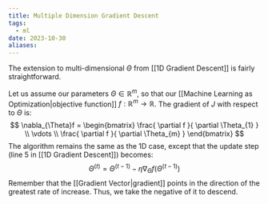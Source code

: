 ```yaml
---
title: Multiple Dimension Gradient Descent
tags:
  - ml
date: 2023-10-30
aliases:
---
```

The extension to multi-dimensional $\Theta$ from [[1D Gradient Descent]] is fairly straightforward.

Let us assume our parameters $\Theta \in \mathbb{R}^{m}$, so that our [[Machine Learning as Optimization|objective function]] $f: \mathbb{R}^{m} \to \mathbb{R}$. The gradient of $J$ with respect to $\Theta$ is:
$$
\nabla_{\Theta}f = \begin{bmatrix}
\frac{ \partial f }{ \partial \Theta_{1} } \\
\vdots \\
\frac{ \partial f }{ \partial \Theta_{m} }
\end{bmatrix}
$$
The algorithm remains the same as the 1D case, except that the update step (line 5 in [[1D Gradient Descent]]) becomes:
$$
\Theta^{(t)} = \Theta^{(t-1)}-\eta \nabla_{\Theta}f(\Theta^{(t-1)})
$$
Remember that the [[Gradient Vector|gradient]] points in the direction of the greatest rate of increase. Thus, we take the negative of it to descend.